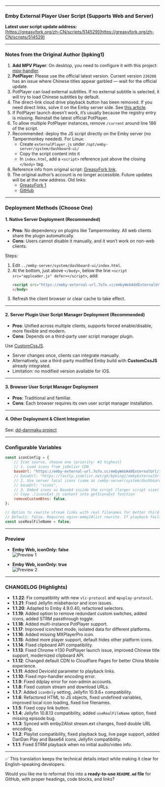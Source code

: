 

---

### Emby External Player User Script (Supports Web and Server)

**Latest user script update address:**  
[https://greasyfork.org/zh-CN/scripts/514529](https://greasyfork.org/zh-CN/scripts/514529)

---

### Notes from the Original Author (bpking1)

1. **Add MPV Player**: On desktop, you need to configure it with this project: [mpv-handler](https://github.com/akiirui/mpv-handler).  
2. **PotPlayer**: Please use the official latest version. Current version `230208` has an issue where Chinese titles appear garbled — wait for the official update.  
3. PotPlayer can load external subtitles. If no external subtitle is selected, it will try to load Chinese subtitles by default.  
4. The direct-link cloud drive playback button has been removed. If you need direct links, solve it on the Emby server side. See [this article](https://blog.738888.xyz/posts/emby_jellyfin_to_alist_directlink).  
5. If PotPlayer launch doesn’t work, it’s usually because the registry entry is missing. Reinstall the latest official PotPlayer.  
6. To allow multiple PotPlayer instances, remove `/current` around line 186 of the script.  
7. Recommended: deploy the JS script directly on the Emby server (no Tampermonkey needed). For Linux:  
   - Create `externalPlayer.js` under `/opt/emby-server/system/dashboard-ui/`  
   - Copy the script content into it  
   - In `index.html`, add a `<script>` reference just above the closing `</body>` tag.  
8. Reference info from original script: [GreasyFork link](https://greasyfork.org/zh-CN/scripts/459297-embylaunchpotplayer).  
9. The original author’s account is no longer accessible. Future updates will be at the new address. Old links:  
   - [GreasyFork 1](https://greasyfork.org/en/scripts/406811-embylaunchpotplayer)  
   - [GitHub](https://github.com/bpking1/embyExternalUrl)  

---

### Deployment Methods (Choose One)

#### 1. Native Server Deployment (Recommended)
- **Pros**: No dependency on plugins like Tampermonkey. All web clients share the plugin automatically.  
- **Cons**: Users cannot disable it manually, and it won’t work on non-web clients.  

Steps:  
1. Edit `../emby-server/system/dashboard-ui/index.html`.  
2. At the bottom, just above `</body>`, below the line `<script src="apploader.js" defer></script>`, add:  
   ```html
   <script src="https://emby-external-url.7o7o.cc/embyWebAddExternalUrl/embyLaunchPotplayer.js" defer></script>
   </body>
   ```  
3. Refresh the client browser or clear cache to take effect.  

---

#### 2. Server Plugin User Script Manager Deployment (Recommended)
- **Pros**: Unified across multiple clients, supports forced enable/disable, more flexible and modern.  
- **Cons**: Depends on a third-party user script manager plugin.  

Use [CustomCssJS](https://github.com/Shurelol/Emby.CustomCssJS).  
- Server changes once, clients can integrate manually.  
- Alternatively, use a third-party modified Emby build with **CustomCssJS** already integrated.  
- Limitation: no modified version available for iOS.  

---

#### 3. Browser User Script Manager Deployment
- **Pros**: Traditional and familiar.  
- **Cons**: Each browser requires its own user script manager installation.  

---

#### 4. Other Deployment & Client Integration
See: [dd-danmaku project](https://github.com/chen3861229/dd-danmaku#%E5%AE%89%E8%A3%85)

---

### Configurable Variables

```js
const iconConfig = {
    // Icon source, choose one (priority: #3 highest)
    // 1. Load icons from jsDelivr CDN
    baseUrl: "https://emby-external-url.7o7o.cc/embyWebAddExternalUrl/icons",
    // baseUrl: "https://fastly.jsdelivr.net/gh/bpking1/embyExternalUrl@main/embyWebAddExternalUrl/icons",
    // 2. Use server local icons (same as /emby-server/system/dashboard-ui/icons)
    // baseUrl: "icons",
    // 3. Embed icons as Base64 inside the script (larger script size)
    // Copy ./iconsExt.js content into getIconsExt function
    removeCustomBtns: false,
};

// Option to rewrite stream links with real filenames for better third-party player compatibility.
// Default: false. Requires nginx-emby2Alist rewrite. If playback fails, disable this option.
const useRealFileName = false;
```

---

### Preview

- **Emby Web, iconOnly: false**  
  ![Preview 1](https://emby-external-url.7o7o.cc/embyWebAddExternalUrl/preview/preview01.png)

- **Emby Web, iconOnly: true**  
  ![Preview 2](https://emby-external-url.7o7o.cc/embyWebAddExternalUrl/preview/preview02.png)

---

### CHANGELOG (Highlights)

- **1.1.22**: Fix compatibility with new `vlc-protocol` and `mpvplay-protocol`.  
- **1.1.21**: Fixed Jellyfin misbehavior and icon issues.  
- **1.1.20**: Adapted to Emby 4.9.0.40, refactored selectors.  
- **1.1.19**: Added option to remove redundant custom switches, added icons, added STRM passthrough toggle.  
- **1.1.18**: Added multi-instance PotPlayer support.  
- **1.1.17**: Improved icon/text mode, isolated data for different platforms.  
- **1.1.16**: Added missing MXPlayerPro icon.  
- **1.1.15**: Added more player support, default hides other platform icons.  
- **1.1.14**: Fixed clipboard API compatibility.  
- **1.1.13**: Fixed Chrome ≥130 PotPlayer launch issue, improved Chinese title support, modernized clipboard API.  
- **1.1.12**: Changed default CDN to Cloudflare Pages for better China Mobile experience.  
- **1.1.11**: Added DeviceId parameter to playback links.  
- **1.1.10**: Fixed mpv-handler encoding error.  
- **1.1.9**: Fixed ddplay error for non-admin accounts.  
- **1.1.8**: Fixed custom stream and download URLs.  
- **1.1.7**: Added `iconOnly` setting, Jellyfin 10.9.6+ compatibility.  
- **1.1.6**: Refactored HTML to JS objects, fixed undefined variables, improved local icon loading, fixed live filenames.  
- **1.1.5**: Fixed copy link button.  
- **1.1.4**: Jellyfin 10.8.13 compatibility, added `useRealFileName` option, fixed missing episode bug.  
- **1.1.3**: Synced with emby2Alist stream.ext changes, fixed double URL encoding.  
- **1.1.2**: Playlist compatibility, fixed playback bug, live page support, added DanDan Play and Base64 icons, Jellyfin compatibility.  
- **1.1.1**: Fixed STRM playback when no initial audio/video info.  

---

✅ This translation keeps the technical details intact while making it clear for English-speaking developers.  

Would you like me to reformat this into a **ready-to-use `README.md` file** for GitHub, with proper headings, code blocks, and links?
